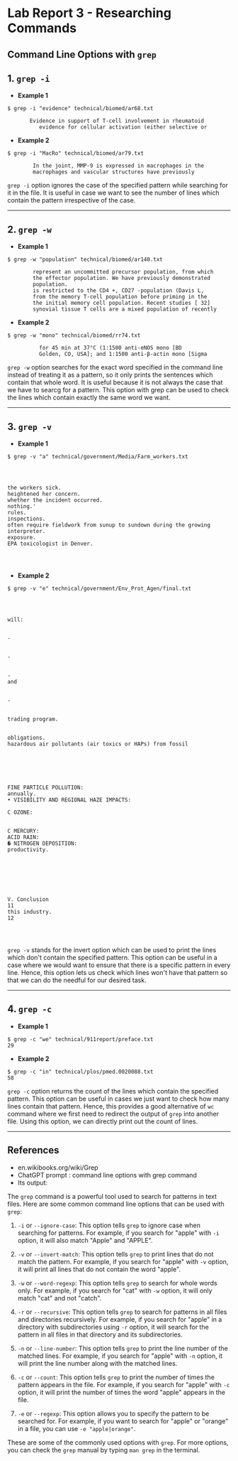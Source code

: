 # Lab Report 3 - Researching Commands

## Command Line Options with `grep`

## 1. `grep -i`

* **Example 1**

```
$ grep -i "evidence" technical/biomed/ar68.txt
```
```
       Evidence in support of T-cell involvement in rheumatoid
          evidence for cellular activation (either selective or
```
* **Example 2**

```
$ grep -i "MacRo" technical/biomed/ar79.txt
```
```
        In the joint, MMP-9 is expressed in macrophages in the
        macrophages and vascular structures have previously
```

`grep -i` option ignores the case of the specified pattern while searching for it in the file. It is useful in case we want to see the number of lines which contain the pattern irrespective of the case. 

---

## 2. `grep -w`

* **Example 1** 

```
$ grep -w "population" technical/biomed/ar140.txt
```
```
        represent an uncommitted precursor population, from which
        the effector population. We have previously demonstrated
        population.
        is restricted to the CD4 +, CD27 -population (Davis L,
        from the memory T-cell population before priming in the
        the initial memory cell population. Recent studies [ 32]
        synovial tissue T cells are a mixed population of recently
```

* **Example 2**

```
$ grep -w "mono" technical/biomed/rr74.txt
```
```
          for 45 min at 37°C (1:1500 anti-eNOS mono [BD
          Golden, CO, USA]; and 1:1500 anti-β-actin mono [Sigma
```

`grep -w` option searches for the exact word specified in the command line instead of treating it as a pattern, so it only prints the sentences which contain that whole word. It is useful because it is not always the case that we have to searcg for a pattern. This option with grep can be used to check the lines which contain exactly the same word we want.

---

## 3. `grep -v`

* **Example 1** 

```
$ grep -v "a" technical/government/Media/Farm_workers.txt
```

```



the workers sick.
heightened her concern.
whether the incident occurred.
nothing.'
rules.
inspections.
often require fieldwork from sunup to sundown during the growing
interpreter.
exposure.
EPA toxicologist in Denver.




```

* **Example 2**

```
$ grep -v "e" technical/government/Env_Prot_Agen/final.txt
```

```



will:


-


-


-
and


-


trading program.


obligations.
hazardous air pollutants (air toxics or HAPs) from fossil






FINE PARTICLE POLLUTION:
annually.
• VISIBILITY AND REGIONAL HAZE IMPACTS:

C OZONE:


C MERCURY:
ACID RAIN:
� NITROGEN DEPOSITION:
productivity.







V. Conclusion
11
this industry.
12




```

`grep -v` stands for the invert option which can be used to print the lines which don't contain the specified pattern. This option can be useful in a case where we would want to ensure that there is a specific pattern in every line. Hence, this option lets us check which lines won't have that pattern so that we can do the needful for our desired task.

---

## 4. `grep -c`

* **Example 1**

```
$ grep -c "we" technical/911report/preface.txt
29
```

* **Example 2** 

```
$ grep -c "in" technical/plos/pmed.0020088.txt
58
```

`grep -c` option returns the count of the lines which contain the specified pattern. This option can be useful in cases we just want to check how many lines contain that pattern. Hence, this provides a good alternative of `wc` command where we first need to redirect the output of `grep` into another file. Using this option, we can directly print out the count of lines.

---

## References

* en.wikibooks.org/wiki/Grep 
* ChatGPT prompt : command line options with grep command
* Its output:

The `grep` command is a powerful tool used to search for patterns in text files. Here are some common command line options that can be used with `grep`:

1. `-i` or `--ignore-case`: This option tells `grep` to ignore case when searching for patterns. For example, if you search for "apple" with `-i` option, it will also match "Apple" and "APPLE".

2. `-v` or `--invert-match`: This option tells `grep` to print lines that do not match the pattern. For example, if you search for "apple" with `-v` option, it will print all lines that do not contain the word "apple".

3. `-w` or `--word-regexp`: This option tells `grep` to search for whole words only. For example, if you search for "cat" with `-w` option, it will only match "cat" and not "catch".

4. `-r` or `--recursive`: This option tells `grep` to search for patterns in all files and directories recursively. For example, if you search for "apple" in a directory with subdirectories using `-r` option, it will search for the pattern in all files in that directory and its subdirectories.

5. `-n` or `--line-number`: This option tells `grep` to print the line number of the matched lines. For example, if you search for "apple" with `-n` option, it will print the line number along with the matched lines.

6. `-c` or `--count`: This option tells `grep` to print the number of times the pattern appears in the file. For example, if you search for "apple" with `-c` option, it will print the number of times the word "apple" appears in the file.

7. `-e` or `--regexp`: This option allows you to specify the pattern to be searched for. For example, if you want to search for "apple" or "orange" in a file, you can use `-e "apple|orange"`.

These are some of the commonly used options with `grep`. For more options, you can check the `grep` manual by typing `man grep` in the terminal.

